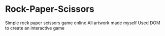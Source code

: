 # Rock-Paper-Scissors
Simple rock paper scissors game online
All artwork made myself
Used DOM to create an interactive game
